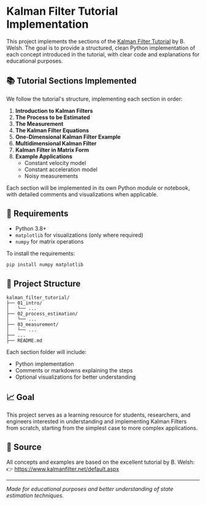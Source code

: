 # Kalman Filter Tutorial Implementation

This project implements the sections of the [Kalman Filter Tutorial](https://www.kalmanfilter.net/default.aspx) by B. Welsh. The goal is to provide a structured, clean Python implementation of each concept introduced in the tutorial, with clear code and explanations for educational purposes.

## 📚 Tutorial Sections Implemented

We follow the tutorial's structure, implementing each section in order:

1. **Introduction to Kalman Filters**
2. **The Process to be Estimated**
3. **The Measurement**
4. **The Kalman Filter Equations**
5. **One-Dimensional Kalman Filter Example**
6. **Multidimensional Kalman Filter**
7. **Kalman Filter in Matrix Form**
8. **Example Applications**
   - Constant velocity model
   - Constant acceleration model
   - Noisy measurements

Each section will be implemented in its own Python module or notebook, with detailed comments and visualizations when applicable.

## 🔧 Requirements

- Python 3.8+
- `matplotlib` for visualizations (only where required)
- `numpy` for matrix operations

To install the requirements:
```bash
pip install numpy matplotlib
```

## 📁 Project Structure

```
kalman_filter_tutorial/
├── 01_intro/
│   └── ...
├── 02_process_estimation/
│   └── ...
├── 03_measurement/
│   └── ...
├── ...
├── README.md
```

Each section folder will include:
- Python implementation
- Comments or markdowns explaining the steps
- Optional visualizations for better understanding

## 📈 Goal

This project serves as a learning resource for students, researchers, and engineers interested in understanding and implementing Kalman Filters from scratch, starting from the simplest case to more complex applications.

## 📌 Source

All concepts and examples are based on the excellent tutorial by B. Welsh:
👉 https://www.kalmanfilter.net/default.aspx

---

*Made for educational purposes and better understanding of state estimation techniques.*